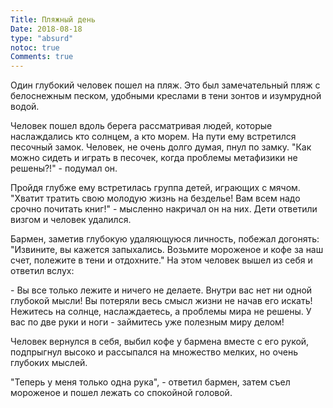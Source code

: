 ```yaml
---
Title: Пляжный день
Date: 2018-08-18
type: "absurd"
notoc: true
Comments: true
---
```


Один глубокий человек пошел на пляж. Это был замечательный пляж с белоснежным песком, удобными креслами в тени зонтов и изумрудной водой.

Человек пошел вдоль берега рассматривая людей, которые наслаждались кто солнцем, а кто морем. На пути ему встретился песочный замок. Человек, не очень долго думая, пнул по замку. "Как можно сидеть и играть в песочек, когда проблемы метафизики не решены?!" - подумал он.

Пройдя глубже ему встретилась группа детей, играющих с мячом. "Хватит тратить свою молодую жизнь на безделье! Вам всем надо срочно почитать книг!" - мысленно накричал он на них. Дети ответили визгом и человек удалился.

Бармен, заметив глубокую удаляющуюся личность, побежал догонять: "Извините, вы кажется запыхались. Возьмите мороженое и кофе за наш счет, полежите в тени и отдохните." На этом человек вышел из себя и ответил вслух:

\- Вы все только лежите и ничего не делаете. Внутри вас нет ни одной глубокой мысли! Вы потеряли весь смысл жизни не начав его искать! Нежитесь на солнце, наслаждаетесь, а проблемы мира не решены. У вас по две руки и ноги - займитесь уже полезным миру делом!

Человек вернулся в себя, выбил кофе у бармена вместе с его рукой, подпрыгнул высоко и рассыпался на множество мелких, но очень глубоких мыслей.

"Теперь у меня только одна рука", - ответил бармен, затем съел мороженое и пошел лежать со спокойной головой.
